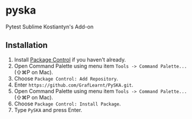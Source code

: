 # pyska
Pytest Sublime Kostiantyn's Add-on


## Installation
1. Install [Package Control](https://packagecontrol.io/installation) if you haven't already.
2. Open Command Palette using menu item `Tools -> Command Palette...` (⇧⌘P on Mac).
3. Choose `Package Control: Add Repository`.
4. Enter `https://github.com/GrafLearnt/PySKA.git`.
5. Open Command Palette using menu item `Tools -> Command Palette...` (⇧⌘P on Mac).
6. Choose `Package Control: Install Package`.
7. Type `PySKA` and press Enter.

